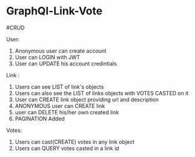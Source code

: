 # GraphQl-Link-Vote
#CRUD

User:
1. Anonymous user can create account
2. User can LOGIN with JWT
3. User can UPDATE his account credintials

Link :
1. Users can see LIST of link's objects
2. Users can also see the LIST of links objects with VOTES CASTED on it 
3. User can CREATE link object providing url and description
4. ANONYMOUS user can CREATE link
5. user can DELETE his/her own created link
6. PAGINATION Added

Votes:
1. Users can cast(CREATE) votes in any link object
2. Users can QUERY votes casted in a link id 
